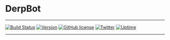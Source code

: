 # **DerpBot**
-----
[![Build Status](https://travis-ci.com/Justin2528/DerpBot.svg?branch=master)](https://travis-ci.com/Justin2528/DerpBot) 
[![Version](https://img.shields.io/badge/Version-1.1.0-blue.svg)](https://github.com/Justin2528/DerpBot)
[![GitHub license](https://img.shields.io/github/license/Justin2528/DerpBot.svg?style=popout-square)](https://github.com/Justin2528/DerpBot/blob/master/LICENSE)
[![Twitter](https://img.shields.io/twitter/url/https/github.com/Justin2528/DerpBot.svg?logo=twitter&style=social)](https://twitter.com/intent/tweet?text=This%20bot%20is%20cool:&url=https%3A%2F%2Fgithub.com%2FJustin2528%2FDerpBot)
[![Uptime](https://img.shields.io/badge/Uptime-99.99%25-brightgreen.svg)](https://github.com/Justin2528/DerpBot)


-----
